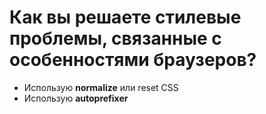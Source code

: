 Как вы решаете стилевые проблемы, связанные с особенностями браузеров?
=====================

* Использую **normalize** или reset CSS
* Использую **autoprefixer**
